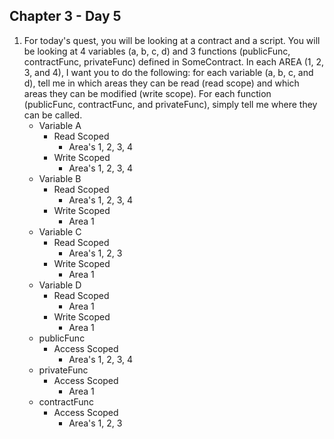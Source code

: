 ## Chapter 3 - Day 5

1. For today's quest, you will be looking at a contract and a script. You will be looking at 4 variables (a, b, c, d) and 3 functions (publicFunc, contractFunc, privateFunc) defined in SomeContract. In each AREA (1, 2, 3, and 4), I want you to do the following: for each variable (a, b, c, and d), tell me in which areas they can be read (read scope) and which areas they can be modified (write scope). For each function (publicFunc, contractFunc, and privateFunc), simply tell me where they can be called.
    * Variable A
        * Read Scoped
            * Area's 1, 2, 3, 4
        * Write Scoped
            * Area's 1, 2, 3, 4
    * Variable B
        * Read Scoped
            * Area's 1, 2, 3, 4
        * Write Scoped
            * Area 1
    * Variable C
        * Read Scoped
            * Area's 1, 2, 3
        * Write Scoped
            * Area 1
    * Variable D
        * Read Scoped
            * Area 1
        * Write Scoped
            * Area 1
    * publicFunc
        * Access Scoped
            * Area's 1, 2, 3, 4
    * privateFunc
        * Access Scoped
            * Area 1
    * contractFunc
        * Access Scoped
            * Area's 1, 2, 3
        
